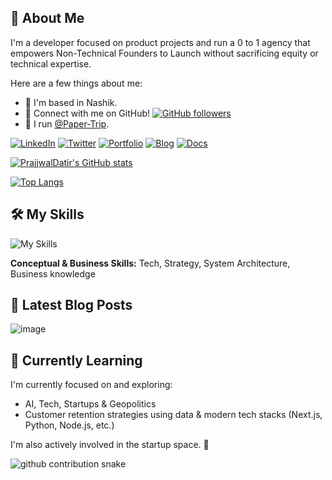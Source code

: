 <!-- Optional: Add a banner image here. Consider a wide image (e.g., 1200x300px). You can create one or use services like Canva. For now, assets/manCoding.png could be used if styled appropriately, or a simple text banner. -->
<!-- ![Banner](./assets/manCoding.png) -->

## 👋 About Me

I'm a developer focused on product projects and run a 0 to 1 agency that empowers Non-Technical Founders to Launch without sacrificing equity or technical expertise.

Here are a few things about me:
- 📍 I'm based in Nashik.
- 🤝 Connect with me on GitHub! [![GitHub followers](https://img.shields.io/github/followers/PrajjwalDatir?style=social)](https://github.com/PrajjwalDatir)
- 🏢 I run [@Paper-Trip](https://github.com/Paper-Trip).

<!-- You can also place the manCoding.png here if you like: -->
<!-- <img src="./assets/manCoding.png" alt="Coding" width="200"/> -->

[![LinkedIn](https://badgen.net/badge/LinkedIn/datir/0077B5?icon=linkedin&label)](https://www.linkedin.com/in/datir/)
[![Twitter](https://badgen.net/badge/Twitter/prajjwal_datir/1DA1F2?icon=twitter&label)](https://twitter.com/prajjwal_datir/)
[![Portfolio](https://badgen.net/badge/Portfolio/prajj.in/blue?icon=website&label)](https://prajj.in)
[![Blog](https://badgen.net/badge/Read%20My%20Blog/blog.prajj.in/blue?icon=hashnode&label=Blog)](https://blog.prajj.in)
[![Docs](https://badgen.net/badge/My%20Digital%20Garden/docs.prajj.in/purple?icon=obsidian&label=Docs)](https://docs.prajj.in)

<!-- GitHub Stats -->
[![PrajjwalDatir's GitHub stats](https://github-readme-stats.vercel.app/api?username=PrajjwalDatir&show_icons=true&theme=radical)](https://github.com/PrajjwalDatir)

[![Top Langs](https://github-readme-stats.vercel.app/api/top-langs/?username=PrajjwalDatir&layout=compact&theme=radical)](https://github.com/PrajjwalDatir)


## 🛠️ My Skills
![My Skills](https://skillicons.dev/icons?i=java,ts,py,nextjs,nodejs,mysql,mongodb&theme=light)

**Conceptual & Business Skills:** Tech, Strategy, System Architecture, Business knowledge

<!-- Add your actual skills by modifying the 'i=' parameter in the URL above, or add more badges! Check https://skillicons.dev for a list of available icons. -->
<!-- Example using Shields.io: ![JS](https://img.shields.io/badge/JavaScript-F7DF1E?style=for-the-badge&logo=javascript&logoColor=black) -->


## 📝 Latest Blog Posts

![image](https://github.com/user-attachments/assets/b7d89f0e-207a-4ce1-bd1b-fd7968f8a9c8)
<!-- This section can be dynamically updated using a GitHub Action to fetch posts from your blog's RSS feed. -->
<!-- Example script logic: Fetch and parse RSS feed from https://blog.prajj.in/feed/ (or similar URL). -->
<!-- Format: - [Post Title](Post URL) -->


## 🌱 Currently Learning

I'm currently focused on and exploring:

- AI, Tech, Startups & Geopolitics
- Customer retention strategies using data & modern tech stacks (Next.js, Python, Node.js, etc.)

I'm also actively involved in the startup space. 🚀

<!-- Fun Element: GitHub Snake or Joke -->
![github contribution snake](https://raw.githubusercontent.com/PrajjwalDatir/PrajjwalDatir/output/github-contribution-grid-snake.svg)

<!--
The snake animation above is dynamically generated by a GitHub Action.
You can view the workflow configuration at:
[.github/workflows/generate_snake.yml](.github/workflows/generate_snake.yml)
The Action will commit the updated snake to the `output` branch of this repository (or as configured in the workflow).
Ensure your repository settings allow workflows to write to the repository if you modify it.
-->

<!-- Footer -->
<!-- Made with ❤️ and GitHub -->
